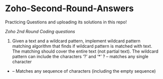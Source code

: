 # Zoho-Second-Round-Answers
Practicing Questions and uploading its solutions in this repo!

*Zoho 2nd Round Coding questions*

1. Given a text and a wildcard pattern, implement wildcard pattern matching algorithm that finds if wildcard pattern is matched with text. The matching should cover the entire text (not partial text). The wildcard pattern can include the characters ‘?’ and ‘*’
? – matches any single character
* – Matches any sequence of characters (including the empty sequence)
